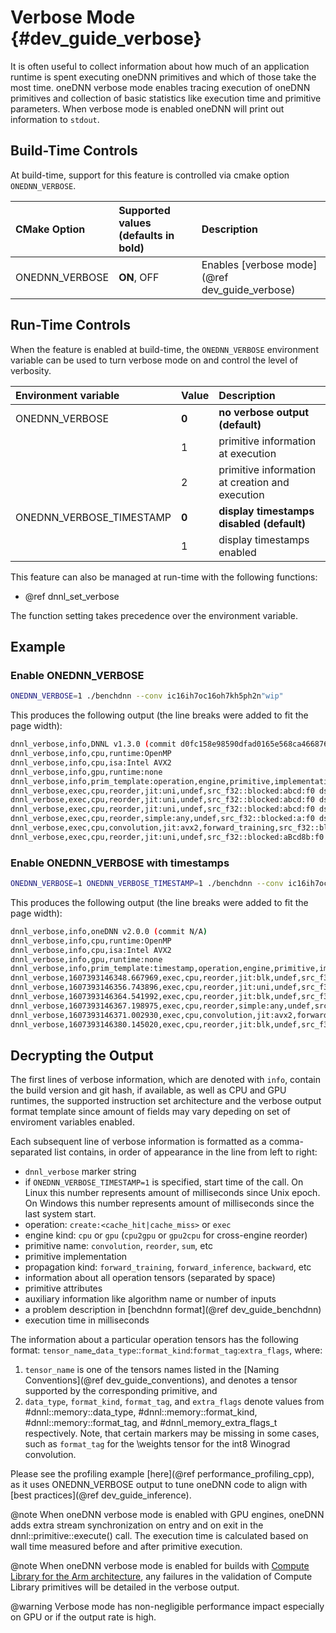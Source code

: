 Verbose Mode {#dev_guide_verbose}
========================================================

It is often useful to collect information about how much of an application
runtime is spent executing oneDNN primitives and which of those take the most
time. oneDNN verbose mode enables tracing execution of oneDNN primitives and
collection of basic statistics like execution time and primitive parameters.
When verbose mode is enabled oneDNN will print out information to `stdout`.


## Build-Time Controls

At build-time, support for this feature is controlled via cmake option
`ONEDNN_VERBOSE`.

| CMake Option                | Supported values (defaults in bold) | Description
| :---                        | :---                                | :---
| ONEDNN_VERBOSE              | **ON**, OFF                         | Enables [verbose mode](@ref dev_guide_verbose)

## Run-Time Controls

When the feature is enabled at build-time, the `ONEDNN_VERBOSE` environment
variable can be used to turn verbose mode on and control the level of verbosity.

| Environment variable     | Value | Description
| :---                     | :---  | :---
| ONEDNN_VERBOSE           | **0** | **no verbose output (default)**
|                          | 1     | primitive information at execution
|                          | 2     | primitive information at creation and execution
| ONEDNN_VERBOSE_TIMESTAMP | **0** | **display timestamps disabled (default)**
|                          | 1     | display timestamps enabled

This feature can also be managed at run-time with the following functions:
* @ref dnnl_set_verbose

The function setting takes precedence over the environment variable.

## Example

### Enable ONEDNN_VERBOSE

~~~sh
ONEDNN_VERBOSE=1 ./benchdnn --conv ic16ih7oc16oh7kh5ph2n"wip"
~~~

This produces the following output (the line breaks were added to fit the page width):

~~~sh
dnnl_verbose,info,DNNL v1.3.0 (commit d0fc158e98590dfad0165e568ca466876a794597)
dnnl_verbose,info,cpu,runtime:OpenMP
dnnl_verbose,info,cpu,isa:Intel AVX2
dnnl_verbose,info,gpu,runtime:none
dnnl_verbose,info,prim_template:operation,engine,primitive,implementation,prop_kind,memory_descriptors,attributes,auxiliary,problem_desc,exec_time
dnnl_verbose,exec,cpu,reorder,jit:uni,undef,src_f32::blocked:abcd:f0 dst_f32::blocked:aBcd8b:f0,,,2x16x7x7,0.0200195
dnnl_verbose,exec,cpu,reorder,jit:uni,undef,src_f32::blocked:abcd:f0 dst_f32::blocked:ABcd8b8a:f0,,,16x16x5x5,0.0251465
dnnl_verbose,exec,cpu,reorder,jit:uni,undef,src_f32::blocked:abcd:f0 dst_f32::blocked:aBcd8b:f0,,,2x16x7x7,0.0180664
dnnl_verbose,exec,cpu,reorder,simple:any,undef,src_f32::blocked:a:f0 dst_f32::blocked:a:f0,,,16,0.0229492
dnnl_verbose,exec,cpu,convolution,jit:avx2,forward_training,src_f32::blocked:aBcd8b:f0 wei_f32::blocked:ABcd8b8a:f0 bia_f32::blocked:a:f0 dst_f32::blocked:aBcd8b:f0,,alg:convolution_direct,mb2_ic16oc16_ih7oh7kh5sh1dh0ph2_iw7ow7kw5sw1dw0pw2,0.0390625
dnnl_verbose,exec,cpu,reorder,jit:uni,undef,src_f32::blocked:aBcd8b:f0 dst_f32::blocked:abcd:f0,,,2x16x7x7,0.173096
~~~

### Enable ONEDNN_VERBOSE with timestamps

~~~sh
ONEDNN_VERBOSE=1 ONEDNN_VERBOSE_TIMESTAMP=1 ./benchdnn --conv ic16ih7oc16oh7kh5ph2n"wip"
~~~

This produces the following output (the line breaks were added to fit the page width):

~~~sh
dnnl_verbose,info,oneDNN v2.0.0 (commit N/A)
dnnl_verbose,info,cpu,runtime:OpenMP
dnnl_verbose,info,cpu,isa:Intel AVX2
dnnl_verbose,info,gpu,runtime:none
dnnl_verbose,info,prim_template:timestamp,operation,engine,primitive,implementation,prop_kind,memory_descriptors,attributes,auxiliary,problem_desc,exec_time
dnnl_verbose,1607393146348.667969,exec,cpu,reorder,jit:blk,undef,src_f32::blocked:abcd:f0 dst_f32::blocked:aBcd8b:f0,,,2x16x7x7,3.58594
dnnl_verbose,1607393146356.743896,exec,cpu,reorder,jit:uni,undef,src_f32::blocked:abcd:f0 dst_f32::blocked:ABcd8b8a:f0,,,16x16x5x5,3.63916
dnnl_verbose,1607393146364.541992,exec,cpu,reorder,jit:blk,undef,src_f32::blocked:abcd:f0 dst_f32::blocked:aBcd8b:f0,,,2x16x7x7,2.35693
dnnl_verbose,1607393146367.198975,exec,cpu,reorder,simple:any,undef,src_f32::blocked:a:f0 dst_f32::blocked:a:f0,,,16,3.71191
dnnl_verbose,1607393146371.002930,exec,cpu,convolution,jit:avx2,forward_training,src_f32::blocked:aBcd8b:f0 wei_f32::blocked:ABcd8b8a:f0 bia_f32::blocked:a:f0 dst_f32::blocked:aBcd8b:f0,,alg:convolution_direct,mb2_ic16oc16_ih7oh7kh5sh1dh0ph2_iw7ow7kw5sw1dw0pw2,3.93018
dnnl_verbose,1607393146380.145020,exec,cpu,reorder,jit:blk,undef,src_f32::blocked:aBcd8b:f0 dst_f32::blocked:abcd:f0,,,2x16x7x7,1.75708
~~~

## Decrypting the Output

The first lines of verbose information, which are denoted with `info`, contain
the build version and git hash, if available, as well as CPU and GPU runtimes,
the supported instruction set architecture and the verbose output format
template since amount of fields may vary depeding on set of enviroment variables
enabled.

Each subsequent line of verbose information is formatted as a comma-separated
list contains, in order of appearance in the line from left to right:
* `dnnl_verbose` marker string
* if `ONEDNN_VERBOSE_TIMESTAMP=1` is specified, start time of the call. On Linux
  this number represents amount of milliseconds since Unix epoch. On Windows
  this number represents amount of milliseconds since the last system start.
* operation: `create:<cache_hit|cache_miss>` or `exec`
* engine kind: `cpu` or `gpu` (`cpu2gpu` or `gpu2cpu` for cross-engine reorder)
* primitive name: `convolution`, `reorder`, `sum`, etc
* primitive implementation
* propagation kind: `forward_training`, `forward_inference`, `backward`, etc
* information about all operation tensors (separated by space)
* primitive attributes
* auxiliary information like algorithm name or number of inputs
* a problem description in [benchdnn format](@ref dev_guide_benchdnn)
* execution time in milliseconds

The information about a particular operation tensors has the following format:
`tensor_name`_`data_type`::`format_kind`:`format_tag`:`extra_flags`, where:

1. `tensor_name` is one of the tensors names listed in the
   [Naming Conventions](@ref dev_guide_conventions), and denotes a tensor
   supported by the corresponding primitive, and
2. `data_type`, `format_kind`, `format_tag`, and `extra_flags` denote values
   from #dnnl::memory::data_type, #dnnl::memory::format_kind,
   #dnnl::memory::format_tag, and #dnnl_memory_extra_flags_t respectively. Note,
   that certain markers may be missing in some cases, such as `format_tag` for
   the \weights tensor for the int8 Winograd convolution.

Please see the profiling example [here](@ref performance_profiling_cpp), as it
uses ONEDNN_VERBOSE output to tune oneDNN code to align with
[best practices](@ref dev_guide_inference).

@note
When oneDNN verbose mode is enabled with GPU engines, oneDNN adds extra stream
synchronization on entry and on exit in the dnnl::primitive::execute() call.
The execution time is calculated based on wall time measured before and after
primitive execution.

@note
When oneDNN verbose mode is enabled for builds with
[Compute Library for the Arm architecture](https://oneapi-src.github.io/oneDNN/dev_guide_build.html#gcc-with-arm-compute-library-acl-on-aarch64-host),
any failures in the validation of Compute Library primitives will be detailed
in the verbose output.

@warning
Verbose mode has non-negligible performance impact especially on GPU or if the
output rate is high.
